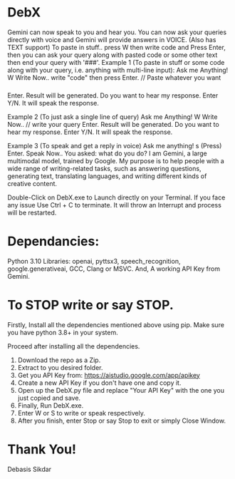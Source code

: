 # DebX
 Gemini can now speak to you and hear you. You can now ask your queries directly with voice and Gemini will provide answers in VOICE.   (Also has TEXT support)
 To paste in stuff.. press W then write code and Press Enter, then you can ask your query along with pasted code or some other text then end your query with '###'.
Example 1 (To paste in stuff or some code along with your query, i.e. anything with multi-line input): 
 Ask me Anything!
 W
 Write Now..
 write "code" then press Enter. 
 // Paste whatever you want
 ###
 Enter.
 Result will be generated.
 Do you want to hear my response.
 Enter Y/N.
 It will speak the response.

Example 2 (To just ask a single line of query)
 Ask me Anything!
 W
 Write Now..
 // write your query 
 Enter.
 Result will be generated.
 Do you want to hear my response.
 Enter Y/N.
 It will speak the response.

Example 3 (To speak and get a reply in voice)
 Ask me anything!
 s (Press)
 Enter.
 Speak Now..
 You asked: what do you do?
 I am Gemini, a large multimodal model, trained by Google. My purpose is to help people with a wide range of writing-related tasks, such as answering questions, generating text, translating languages, and writing 
 different kinds of creative content.
 
 Double-Click on DebX.exe to Launch directly on your Terminal. If you face any issue Use Ctrl + C to terminate. It will throw an Interrupt and process will be restarted.

# Dependancies:
 Python 3.10
 Libraries:
 openai,
 pyttsx3,
 speech_recognition,
 google.generativeai, 
 GCC, Clang or MSVC.
 And,
 A working API Key from Gemini.

# To STOP write or say STOP.

Firstly, 
Install all the dependencies mentioned above using pip. Make sure you have python 3.8+ in your system.

Proceed after installing all the dependencies.
1. Download the repo as a Zip.
2. Extract to you desired folder.
3. Get you API Key from: https://aistudio.google.com/app/apikey
4. Create a new API Key if you don't have one and copy it.
5. Open up the DebX.py file and replace "Your API Key" with the one you just copied and save.
3. Finally, Run DebX.exe.
4. Enter W or S to write or speak respectively.
5. After you finish, enter Stop or say Stop to exit or simply Close Window.

# Thank You!
Debasis Sikdar
